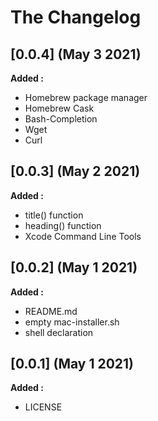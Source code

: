# The Changelog

## [0.0.4] (May 3 2021)

**Added :**

- Homebrew package manager
- Homebrew Cask
- Bash-Completion
- Wget
- Curl


## [0.0.3] (May 2 2021)

**Added :**

- title() function
- heading() function
- Xcode Command Line Tools


## [0.0.2] (May 1 2021)

**Added :**

- README.md
- empty mac-installer.sh
- shell declaration


## [0.0.1] (May 1 2021)

**Added :**

- LICENSE

